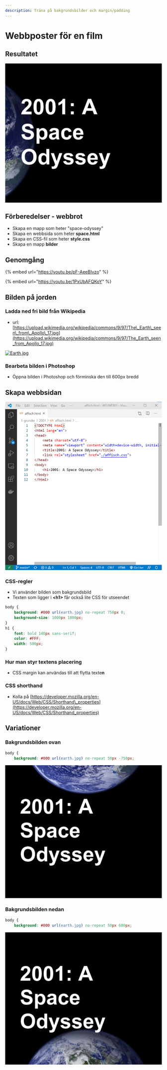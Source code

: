 ```yaml
---
description: Träna på bakgrundsbilder och margin/padding
---
```


# Webbposter för en film

## **Resultatet**

![](../.gitbook/assets/image%20%2812%29.png)

## Förberedelser - webbrot

* Skapa en mapp som heter "space-odyssey"
* Skapa en webbsida som heter **space.html**
* Skapa en CSS-fil som heter **style.css**
* Skapa en mapp **bilder**

## Genomgång

{% embed url="https://youtu.be/pF-AeeBIvzo" %}



{% embed url="https://youtu.be/1PxUbAFQKoY" %}

## **Bilden på jorden**

### **Ladda ned fri bild från Wikipedia**

* url: [https://upload.wikimedia.org/wikipedia/commons/9/97/The\_Earth\_seen\_from\_Apollo\_17.jpg](https://upload.wikimedia.org/wikipedia/commons/9/97/The_Earth_seen_from_Apollo_17.jpg)

[![Earth.jpg](https://twiggy.smutje.se/images/thumb/Earth.jpg/400px-Earth.jpg)](https://twiggy.smutje.se/index.php/Fil:Earth.jpg)

### **Bearbeta bilden i Photoshop**

* Öppna bilden i Photoshop och förminska den till 600px bredd

## **Skapa webbsidan**

![](../.gitbook/assets/image%20%2827%29.png)

### **CSS-regler**

* Vi använder bilden som bakgrundsbild
* Texten som ligger i **&lt;h1&gt;** får också lite CSS för utseendet

```css
body {
    background: #000 url(earth.jpg) no-repeat 750px 0;
    background-size: 1000px 1000px;
}
h1 {
    font: bold 140px sans-serif;
    color: #FFF;
    width: 500px;
}
```

### **Hur man styr textens placering**

* CSS margin kan användas till att flytta texte**n**

### **CSS shorthand**

* Kolla på [https://developer.mozilla.org/en-US/docs/Web/CSS/Shorthand\_properties](https://developer.mozilla.org/en-US/docs/Web/CSS/Shorthand_properties)

## **Variationer**

### **Bakgrundsbilden ovan**

```css
body {
    background: #000 url(earth.jpg) no-repeat 50px -750px; 

```

![](../.gitbook/assets/image%20%283%29.png)

### **Bakgrundsbilden nedan**

```css
body {
    background: #000 url(earth.jpg) no-repeat 50px 600px;

```

![](../.gitbook/assets/image%20%282%29.png)

